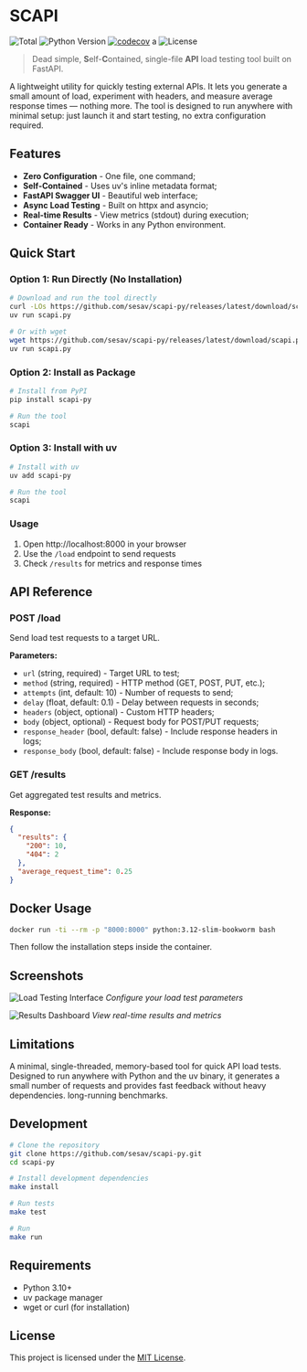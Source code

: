# SCAPI

![Total](https://img.shields.io/github/downloads/sesav/scapi-py/total)
![Python Version](https://img.shields.io/badge/python-3.10+-blue)
[![codecov](https://codecov.io/github/sesav/scapi/graph/badge.svg?token=GSHBWZGXAH)](https://codecov.io/github/sesav/scapi) a
![License](https://img.shields.io/github/license/sesav/scapi-py)

> Dead simple, **S**elf-**C**ontained, single-file **API** load testing tool built on FastAPI.

A lightweight utility for quickly testing external APIs. It lets you generate a
small amount of load, experiment with headers, and measure average response
times — nothing more. The tool is designed to run anywhere with minimal setup:
just launch it and start testing, no extra configuration required.

## Features

- **Zero Configuration** - One file, one command;
- **Self-Contained** - Uses uv's inline metadata format;
- **FastAPI Swagger UI** - Beautiful web interface;
- **Async Load Testing** - Built on httpx and asyncio;
- **Real-time Results** - View metrics (stdout) during execution;
- **Container Ready** - Works in any Python environment.

## Quick Start

### Option 1: Run Directly (No Installation)

```bash
# Download and run the tool directly
curl -LOs https://github.com/sesav/scapi-py/releases/latest/download/scapi.py
uv run scapi.py

# Or with wget
wget https://github.com/sesav/scapi-py/releases/latest/download/scapi.py
uv run scapi.py
```

### Option 2: Install as Package

```bash
# Install from PyPI
pip install scapi-py

# Run the tool
scapi
```

### Option 3: Install with uv

```bash
# Install with uv
uv add scapi-py

# Run the tool
scapi
```

### Usage

1. Open http://localhost:8000 in your browser
2. Use the `/load` endpoint to send requests
3. Check `/results` for metrics and response times

## API Reference

### POST /load
Send load test requests to a target URL.

**Parameters:**
* `url` (string, required) - Target URL to test;
* `method` (string, required) - HTTP method (GET, POST, PUT, etc.);
* `attempts` (int, default: 10) - Number of requests to send;
* `delay` (float, default: 0.1) - Delay between requests in seconds;
* `headers` (object, optional) - Custom HTTP headers;
* `body` (object, optional) - Request body for POST/PUT requests;
* `response_header` (bool, default: false) - Include response headers in logs;
* `response_body` (bool, default: false) - Include response body in logs.

### GET /results
Get aggregated test results and metrics.

**Response:**
```json
{
  "results": {
    "200": 10,
    "404": 2
  },
  "average_request_time": 0.25
}
```

## Docker Usage

```bash
docker run -ti --rm -p "8000:8000" python:3.12-slim-bookworm bash
```
Then follow the installation steps inside the container.

## Screenshots

![Load Testing Interface](https://github.com/sesav/scapi-py/blob/main/images/load.png)
*Configure your load test parameters*

![Results Dashboard](https://github.com/sesav/scapi-py/blob/main/images/results.png)
*View real-time results and metrics*

## Limitations

A minimal, single-threaded, memory-based tool for quick API load tests. Designed to run anywhere
with Python and the uv binary, it generates a small number of requests and provides fast feedback
without heavy dependencies.
long-running benchmarks.

## Development

```bash
# Clone the repository
git clone https://github.com/sesav/scapi-py.git
cd scapi-py

# Install development dependencies
make install

# Run tests
make test

# Run
make run
```

## Requirements

- Python 3.10+
- uv package manager
- wget or curl (for installation)

## License

This project is licensed under the [MIT License](LICENSE).
